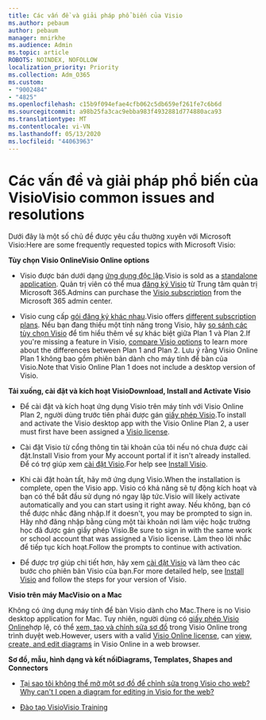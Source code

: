 ```yaml
---
title: Các vấn đề và giải pháp phổ biến của Visio
ms.author: pebaum
author: pebaum
manager: mnirkhe
ms.audience: Admin
ms.topic: article
ROBOTS: NOINDEX, NOFOLLOW
localization_priority: Priority
ms.collection: Adm_O365
ms.custom:
- "9002484"
- "4825"
ms.openlocfilehash: c15b9f094efae4cfb062c5db659ef261fe7c6b6d
ms.sourcegitcommit: a98b25fa3cac9ebba983f4932881d774880aca93
ms.translationtype: MT
ms.contentlocale: vi-VN
ms.lasthandoff: 05/13/2020
ms.locfileid: "44063963"
---
```

# <a name="visio-common-issues-and-resolutions"></a><span data-ttu-id="08d23-102">Các vấn đề và giải pháp phổ biến của Visio</span><span class="sxs-lookup"><span data-stu-id="08d23-102">Visio common issues and resolutions</span></span>

<span data-ttu-id="08d23-103">Dưới đây là một số chủ đề được yêu cầu thường xuyên với Microsoft Visio:</span><span class="sxs-lookup"><span data-stu-id="08d23-103">Here are some frequently requested topics with Microsoft Visio:</span></span>

<span data-ttu-id="08d23-104">**Tùy chọn Visio Online**</span><span class="sxs-lookup"><span data-stu-id="08d23-104">**Visio Online options**</span></span>

- <span data-ttu-id="08d23-105">Visio được bán dưới dạng [ứng dụng độc lập](https://products.office.com/visio/flowchart-software).</span><span class="sxs-lookup"><span data-stu-id="08d23-105">Visio is sold as a [standalone application](https://products.office.com/visio/flowchart-software).</span></span> <span data-ttu-id="08d23-106">Quản trị viên có thể mua [đăng ký Visio](https://docs.microsoft.com/alchemyinsights/purchase-visio-subscription) từ Trung tâm quản trị Microsoft 365.</span><span class="sxs-lookup"><span data-stu-id="08d23-106">Admins can purchase the [Visio subscription](https://docs.microsoft.com/alchemyinsights/purchase-visio-subscription) from the Microsoft 365 admin center.</span></span>

- <span data-ttu-id="08d23-107">Visio cung cấp [gói đăng ký khác nhau](https://products.office.com/visio/microsoft-visio-plans-and-pricing-compare-visio-options).</span><span class="sxs-lookup"><span data-stu-id="08d23-107">Visio offers [different subscription plans](https://products.office.com/visio/microsoft-visio-plans-and-pricing-compare-visio-options).</span></span> <span data-ttu-id="08d23-108">Nếu bạn đang thiếu một tính năng trong Visio, hãy [so sánh các tùy chọn Visio](https://products.office.com/visio/microsoft-visio-plans-and-pricing-compare-visio-options) để tìm hiểu thêm về sự khác biệt giữa Plan 1 và Plan 2.</span><span class="sxs-lookup"><span data-stu-id="08d23-108">If you're missing a feature in Visio, [compare Visio options](https://products.office.com/visio/microsoft-visio-plans-and-pricing-compare-visio-options) to learn more about the differences between Plan 1 and Plan 2.</span></span>  <span data-ttu-id="08d23-109">Lưu ý rằng Visio Online Plan 1 không bao gồm phiên bản dành cho máy tính để bàn của Visio.</span><span class="sxs-lookup"><span data-stu-id="08d23-109">Note that Visio Online Plan 1 does not include a desktop version of Visio.</span></span>

<span data-ttu-id="08d23-110">**Tải xuống, cài đặt và kích hoạt Visio**</span><span class="sxs-lookup"><span data-stu-id="08d23-110">**Download, Install and Activate Visio**</span></span>

- <span data-ttu-id="08d23-111">Để cài đặt và kích hoạt ứng dụng Visio trên máy tính với Visio Online Plan 2, người dùng trước tiên phải được gán [giấy phép Visio](https://docs.microsoft.com/office365/admin/subscriptions-and-billing/assign-licenses-to-users).</span><span class="sxs-lookup"><span data-stu-id="08d23-111">To install and activate the Visio desktop app with the Visio Online Plan 2, a user must first have been assigned a [Visio license](https://docs.microsoft.com/office365/admin/subscriptions-and-billing/assign-licenses-to-users).</span></span>

- <span data-ttu-id="08d23-112">Cài đặt Visio từ cổng thông tin tài khoản của tôi nếu nó chưa được cài đặt.</span><span class="sxs-lookup"><span data-stu-id="08d23-112">Install Visio from your My account portal if it isn't already installed.</span></span> <span data-ttu-id="08d23-113">Để có trợ giúp xem [cài đặt Visio](https://support.office.com/article/f98f21e3-aa02-4827-9167-ddab5b025710).</span><span class="sxs-lookup"><span data-stu-id="08d23-113">For help see [Install Visio](https://support.office.com/article/f98f21e3-aa02-4827-9167-ddab5b025710).</span></span>

- <span data-ttu-id="08d23-114">Khi cài đặt hoàn tất, hãy mở ứng dụng Visio.</span><span class="sxs-lookup"><span data-stu-id="08d23-114">When the installation is complete, open the Visio app.</span></span> <span data-ttu-id="08d23-115">Visio có khả năng sẽ tự động kích hoạt và bạn có thể bắt đầu sử dụng nó ngay lập tức.</span><span class="sxs-lookup"><span data-stu-id="08d23-115">Visio will likely activate automatically and you can start using it right away.</span></span> <span data-ttu-id="08d23-116">Nếu không, bạn có thể được nhắc đăng nhập.</span><span class="sxs-lookup"><span data-stu-id="08d23-116">If it doesn't, you may be prompted to sign in.</span></span> <span data-ttu-id="08d23-117">Hãy nhớ đăng nhập bằng cùng một tài khoản nơi làm việc hoặc trường học đã được gán giấy phép Visio.</span><span class="sxs-lookup"><span data-stu-id="08d23-117">Be sure to sign in with the same work or school account that was assigned a Visio license.</span></span> <span data-ttu-id="08d23-118">Làm theo lời nhắc để tiếp tục kích hoạt.</span><span class="sxs-lookup"><span data-stu-id="08d23-118">Follow the prompts to continue with activation.</span></span>

- <span data-ttu-id="08d23-119">Để được trợ giúp chi tiết hơn, hãy xem [cài đặt Visio](https://support.office.com/article/f98f21e3-aa02-4827-9167-ddab5b025710) và làm theo các bước cho phiên bản Visio của bạn.</span><span class="sxs-lookup"><span data-stu-id="08d23-119">For more detailed help, see [Install Visio](https://support.office.com/article/f98f21e3-aa02-4827-9167-ddab5b025710) and follow the steps for your version of Visio.</span></span>

<span data-ttu-id="08d23-120">**Visio trên máy Mac**</span><span class="sxs-lookup"><span data-stu-id="08d23-120">**Visio on a Mac**</span></span>

<span data-ttu-id="08d23-121">Không có ứng dụng máy tính để bàn Visio dành cho Mac.</span><span class="sxs-lookup"><span data-stu-id="08d23-121">There is no Visio desktop application for Mac.</span></span> <span data-ttu-id="08d23-122">Tuy nhiên, người dùng có [giấy phép Visio Online](https://docs.microsoft.com/office365/admin/subscriptions-and-billing/assign-licenses-to-users)hợp lệ, có thể [xem, tạo và chỉnh sửa sơ đồ](https://support.office.com/article/06f04845-91b8-4e8f-881f-a43c970735fc) trong Visio Online trong trình duyệt web.</span><span class="sxs-lookup"><span data-stu-id="08d23-122">However, users with a valid [Visio Online license](https://docs.microsoft.com/office365/admin/subscriptions-and-billing/assign-licenses-to-users), can [view, create, and edit diagrams](https://support.office.com/article/06f04845-91b8-4e8f-881f-a43c970735fc) in Visio Online in a web browser.</span></span>

<span data-ttu-id="08d23-123">**Sơ đồ, mẫu, hình dạng và kết nối**</span><span class="sxs-lookup"><span data-stu-id="08d23-123">**Diagrams, Templates, Shapes and Connectors**</span></span>

- [<span data-ttu-id="08d23-124">Tại sao tôi không thể mở một sơ đồ để chỉnh sửa trong Visio cho web?</span><span class="sxs-lookup"><span data-stu-id="08d23-124">Why can't I open a diagram for editing in Visio for the web?</span></span>](https://support.microsoft.com/office/ea4a23d3-21d3-4878-945e-cf1be4140357)

- [<span data-ttu-id="08d23-125">Đào tạo Visio</span><span class="sxs-lookup"><span data-stu-id="08d23-125">Visio Training</span></span>](https://support.office.com/article/visio-training-e058bcfa-1d90-4653-afc6-e84d54cf94a6)
